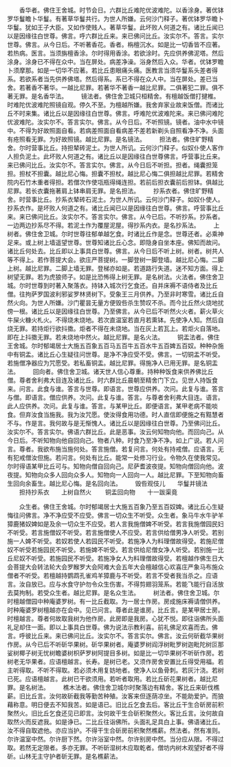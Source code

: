 <!-- { "loadSidebar": true } -->
　　香华者。佛住王舍城。时节会日。六群比丘难陀优波难陀。以香涂身。著优钵罗华鬘瞻卜华鬘。有著草华鬘共行。为世人所嫌。云何沙门释子。著优钵罗华瞻卜华鬘。犹如王子大臣。又如作使贱人。著草华鬘。此坏败人何道之有。诸比丘闻已以是因缘往白世尊。佛言。呼六群比丘来。来已佛问比丘。汝实尔不。答言。实尔世尊。佛言。从今日后。不听著香花。香者。栴檀沉水。如是比一切香皆不应著。若热病。医言。当须旃檀香涂。尔时得用香涂。若欲涂时。先应供养佛泥塔。然后涂身。涂身已不得在众中。当在屏处。病差净澡。浴身然后入众。华者。优钵罗瞻卜须摩那。如是一切华不应著。若比丘患眼痛头痛。医教言当须华鬘系头差者得系。若欲系者当先供养佛塔。然后得系。系已不得在众人中。当在屏处。差已当舍。若著香不著华。一越比尼罪。若著华不著香一越比尼罪。二俱著犯二罪。俱不著无罪。是名香华法。
　　镜法者。佛住舍卫城只桓精舍。有檀越饭僧打揵椎。时难陀优波难陀照镜自观。停久不至。为檀越所嫌。我舍弃家业故来饭僧。而诸比丘不时来集。诸比丘以是因缘往白世尊。佛言。呼难陀优波难陀来。来已佛问难陀优波难陀。汝实尔不。答言实尔。佛言。从今日后。不听照镜。镜者。油中水中镜中。不得为好故照面自看。若病差照面自看病差不差若新剃头自照看净不净。头面有疮照看无罪。为好故照镜。越比尼罪。是名镜法。
　　担法者。佛住旷野精舍。尔时营事比丘。持担辇砖泥土。为世人所讥。云何沙门释子。似奴仆使人客作人担负泥土。此坏败人何道之有。诸比丘以是因缘往白世尊佛言。呼营事比丘来。来已佛问比丘。汝实尔不。答言实尔。佛言。从今日后不听担。担者。绳囊担笼担。担杖不担囊。越比尼心悔。担囊不担杖。越比尼心悔二俱担越比尼罪。若精舍院内石竹木重者得担。若僧次作使瓨瓶得绳连担。若前后担衣囊前后担钵。俱越比尼罪。若长衣囊拖著肩上钵串肩无罪。是名担法。
　　抄系衣者。佛住旷野精舍。时营事比丘。抄系衣辇砖石泥土。为世人所讥。云何沙门释子。如奴仆使人。抄系衣作。是坏败人何道之有。诸比丘闻已以是因缘往白世尊。佛言。呼营事比丘来。来已佛问比丘。汝实尔不。答言实尔。佛言。从今已后。不听抄系。抄系者。一边两边抄系尽不得。若泥土作为覆屋泥屋。得抄系内衣。是名抄系法。
　　上树者。佛住舍卫城。尔时世尊往郁单越乞食。时诸比丘作是念。世尊还者。必乘神足来。或上树上墙遥望世尊。世尊知诸比丘心念。即隐身自坐本座。佛知而故问。诸比丘何处去。比丘即以上事具白世尊。佛言。从今日后不听上树。树者。树共人等不得上。若作菩提大会。欲庄严菩提树。一脚登树一脚登墙。越比尼心悔。二脚上树。越比尼罪。二脚上墙无罪。登梯亦如是。若道路行失道。迷不知方面。得上树望无罪。若为虎狼师子。如是比恐怖得上树无罪。是名树法。火法者。佛住舍卫城。尔时世尊到时著入聚落衣。持钵入城次行乞食还。自并床褥不语侍者及比丘僧。往拘萨罗国波利邪娑罗林贤树下。受象王三月供养。乃至非时寒雪。诸比丘自然火向。为世人所嫌。沙门瞿昙无量方便毁呰杀生赞叹不杀。而今比丘然火烧地扰傍一根。诸比丘以是因缘往白世尊。乃至佛言。从今已后不听然火火者。薪火草火牛屎火糠火札火。不得烧未烧地。若次直温室若直月若熏钵。先使净人知。然后自烧无罪。若持炬行欲抖擞。炬者不得在未烧地。当在灰上若瓦上。若炬火自落地。即在上抖擞无罪。若未烧地中然火。越比尼罪。是名火法。
　　铜盂法者。佛住王舍城。尔时郁竭居士大施五百象五百马五百牛五百水牛五百婢五百奴。种种杂施中有铜盂。诸比丘心生疑往问世尊。是净不净应受不受。佛言。一切铜盂不听受。若施僧净器应为咒愿受。若私畜铜盂。越比尼罪。得施净人已用无罪。是名铜盂法。
　　回向者。佛住舍卫城。诸天世人信心尊重。持种种饭食来供养佛比丘僧。尊者舍利弗大目连及诸比丘。时六群比丘晨朝至精舍门下立。见世人持饭食来。问言。此食与谁。答言与世尊。即语言。世尊应供养。次问。此复与谁。答言与僧。即语言。僧应供养。次问。此复与谁。答言。与尊者舍利弗大目连。语言。此人应供养。次问。此复与谁。答言。与某甲比丘。即便语言。某甲老病不能啖食。但弃汝食当施我。我为汝咒愿。使汝得食用功德。时人直信即便施之有黠慧者不与。作是言。我何故与是无惭愧人。诸比丘以是因缘往白世尊。乃至佛问比丘。汝实尔不。答言实尔。佛语六群比丘。此是恶事。汝云何知物向他。而回向己。从今日后。不听知物向他自回向己。物者八种。时食乃至净不净。如上广说。若人问言。尊者。我欲布施当施何处。答言施僧。若复问言。何处有持戒僧。应语言。无有犯戒僧汝但施。若问言。何处有比丘。能常一处修习行业。令物久在使我常见。尔时得语某甲比丘可与。知物向僧自回向己。尼萨耆波夜提。知物向僧回向他。波夜提。知物向众多人回向众多人。知物向一人回向一人。越比尼罪。下至知物向畜生回向余畜生。越比尼心悔。是名回向法。
　　毁呰观伎儿　　华鬘并镜法
　　担持抄系衣　　上树自然火
　　铜盂回向物　　十一跋渠竟

　　众生者。佛住王舍城。尔时郁竭居士大施五百象乃至五百奴婢。诸比丘心生疑悔往问佛言。净不净应受不应受。佛言一切众生不听受。众生者。象马牛水牛驴羊獐鹿猪奴婢如是及余一切众生不应受。若人言我施僧婢不听受。若言我施僧园民妇不听受。若言施僧奴不听受。若言施僧使人不应受。若言供给僧男净人听受。若别施一人婢不听受。若奴若使人若园民不听受。若施净人为料理僧故得受。若施尼僧奴不听受若施园民不听受。若施婢不听受。若言供给尼僧女净人听受。若别施一比丘尼奴不听受。若施园民不听受。若施净女人为料理僧故得受。若檀越作佛生日大会菩提大会转法轮大会罗睺罗大会阿难大会五年大会檀越信心欢喜庄严象马布施众僧者不听受。若檀越持鹦鹉孔雀鸡羊獐鹿与不听受。若言不受者我当杀之。应语言。汝自放已。应与水食守护勿令众生伤害。不得剪翅羽笼系。若能飞能行自活放去莫拘制。若受众生者。越比尼罪。是名众生法。
　　树法者。佛住舍卫城。尔时檀越僧园中种庵婆罗树。有一比丘截取。为一居士作房。房成施床褥请僧供养。时种庵婆罗树檀越亦在会中。见已问言。尊者此是谁房。比丘言。是某甲居士房。时檀越言。尊者何故取我树为他作房。此房即是我房。心犹不悦。即往诣佛所头面礼足却住一面。即以上事具白世尊。佛为说法示教利喜。前礼佛足欢喜而去。佛言。呼彼比丘来。来已佛问比丘。汝实尔不。答言实尔。佛言。汝云何斫截华果树作房。从今已后不听斫华果树。斫华果树者。庵婆罗树阎浮树毗罗树迦毗陀树叵那娑树椰子树无忧树瞻婆树枳萨罗树阿提目多树。如是比一切华果树不听斫作房。若树老无华果者。应语檀越言。长寿。是树已老。又须作房舍安置比丘得受用福。若主听得取。不听不得取。若必须木用复妨地者。使净人以鱼骨刺。若灰汁浇。若树已死。应语檀越言。此树已干欲须用。若听者取用。若比丘斫花果树者。越比尼罪。是名树法。
　　樵木法者。佛住舍卫城尔时聚落边有精舍。客比丘来斫伐樵薪。旧比丘言。汝何故斫截我等勤苦种殖。汝客来但逐荫凉坐。不能助爱护。而狼藉称意。明日便去不知我苦。如是语已。旧比丘乞食去后。客比丘干生合斫房前积聚然火。旧比丘乞食还见已即言。汝何故干生合斫积聚然火。客比丘言。汝何故自取然火而反遮我。如是诤已。二比丘往诣佛所。头面礼足具白上事。佛语诸比丘。汝不得自取遮他。亦应当护。不得干生合斫房前积聚然樵薪。然法者。然有准则。尔许温室中然。尔许厨下然。尔许浴室中然。尔许别房中然。当分应从限。不得过取。若然无定限者。多亦无罪。不听斫湿树木应取乾者。僧坊内树木观望好者不得斫。山林无主守护者斫无罪。是名樵薪法。
